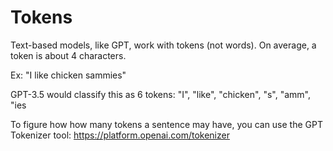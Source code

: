 # Tokens
Text-based models, like GPT, work with tokens (not words). On average, a token is about 4 characters.

Ex: "I like chicken sammies"

GPT-3.5 would classify this as 6 tokens: "I", "like", "chicken", "s", "amm", "ies

To figure how how many tokens a sentence may have, you can use the GPT Tokenizer tool: https://platform.openai.com/tokenizer

